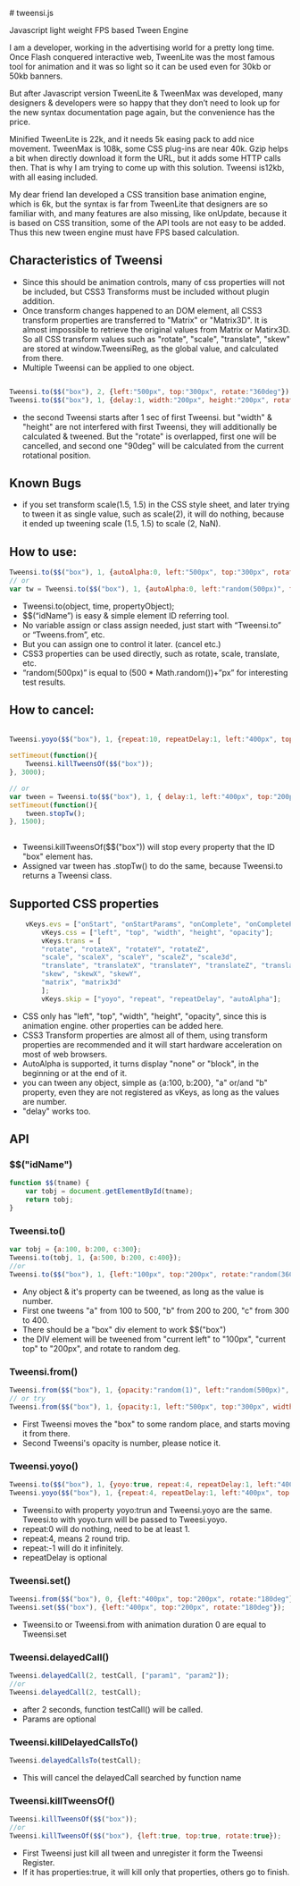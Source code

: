 \# tweensi.js

Javascript light weight FPS based Tween Engine 

I am a developer, working in the advertising world for a pretty long time.
Once Flash conquered interactive web, TweenLite was the most famous tool for animation and it was so light so it can be used even for 30kb or 50kb banners.

But after Javascript version TweenLite & TweenMax was developed, many designers & developers were so happy that they don’t need to look up for the new syntax documentation page again, but the convenience has the price.

Minified TweenLite is 22k, and it needs 5k easing pack to add nice movement.
TweenMax is 108k, some CSS plug-ins are near 40k.
Gzip helps a bit when directly download it form the URL, but it adds some HTTP calls then.
That is why I am trying to come up with this solution. Tweensi is12kb, with all easing included.

My dear friend Ian developed a CSS transition base animation engine, which is 6k, but the syntax is far from TweenLite that designers are so familiar with, and many features are also missing, like onUpdate, because it is based on CSS transition, some of the API tools are not easy to be added. Thus this new tween engine must have FPS based calculation.


Characteristics of Tweensi
--------------
- Since this should be animation controls, many of css properties will not be included, but CSS3 Transforms must be included without plugin addition.
- Once transform changes happened to an DOM element, all CSS3 transform properties are transferred to "Matrix" or "Matrix3D". It is almost impossible to retrieve the original values from Matrix or Matirx3D. So all CSS transform values such as "rotate", "scale", "translate", "skew" are stored at window.TweensiReg, as the global value, and calculated from there.
- Multiple Tweensi can be applied to one object.
```javascript

Tweensi.to($$("box"), 2, {left:"500px", top:"300px", rotate:"360deg"});
Tweensi.to($$("box"), 1, {delay:1, width:"200px", height:"200px", rotate:"90deg"});

```
- the second Tweensi starts after 1 sec of first Tweensi. but "width" & "height" are not interfered with first Tweensi, they will additionally be calculated & tweened. But the "rotate" is overlapped, first one will be cancelled, and second one "90deg" will be calculated from the current rotational position.

Known Bugs
--------------
- if you set transform scale(1.5, 1.5) in the CSS style sheet, and later trying to tween it as single value, such as scale(2), it will do nothing, because it ended up tweening scale (1.5, 1.5) to scale (2, NaN).


How to use:
--------------

```javascript
Tweensi.to($$("box"), 1, {autoAlpha:0, left:"500px", top:"300px", rotate:"360deg"});
// or
var tw = Tweensi.to($$("box"), 1, {autoAlpha:0, left:"random(500px)", top:"random(300px)", rotate:"random(360deg)"});

```
- Tweensi.to(object, time, propertyObject);
- $$(“idName”) is easy & simple element ID referring tool.
- No variable assign or class assign needed, just start with “Tweensi.to” or “Tweens.from”, etc.
- But you can assign one to control it later. (cancel etc.)
- CSS3 properties can be used directly, such as rotate, scale, translate, etc.
- “random(500px)” is equal to (500 * Math.random())+”px” for interesting test results.


How to cancel:
--------------
```javascript
	
Tweensi.yoyo($$("box"), 1, {repeat:10, repeatDelay:1, left:"400px", top:"200px", rotate:"180deg"});
	
setTimeout(function(){
	Tweensi.killTweensOf($$("box"));
}, 3000);

// or
var tween = Tweensi.to($$("box"), 1, { delay:1, left:"400px", top:"200px", rotate:"180deg"});
setTimeout(function(){
	tween.stopTw();
}, 1500);
	
```
- Tweensi.killTweensOf($$("box")) will stop every property that the ID "box" element has.
- Assigned var tween has .stopTw() to do the same, because Tweensi.to returns a Tweensi class.


Supported CSS properties
--------------
```javascript
	vKeys.evs = ["onStart", "onStartParams", "onComplete", "onCompleteParams", "onUpdate", "onUpdateParams", "onRepeat", "onRepeatParams"];
		vKeys.css = ["left", "top", "width", "height", "opacity"]; 
		vKeys.trans = [
		"rotate", "rotateX", "rotateY", "rotateZ",
		"scale", "scaleX", "scaleY", "scaleZ", "scale3d",
		"translate", "translateX", "translateY", "translateZ", "translate3d",
		"skew", "skewX", "skewY",
		"matrix", "matrix3d"
		];
		vKeys.skip = ["yoyo", "repeat", "repeatDelay", "autoAlpha"];

```
- CSS only has "left", "top", "width", "height", "opacity", since this is animation engine. other properties can be added here.
- CSS3 Transform properties are almost all of them, using transform properties are recommended and it will start hardware acceleration on most of web browsers.
- AutoAlpha is supported, it turns display "none" or "block", in the beginning or at the end of it.
- you can tween any object, simple as {a:100, b:200}, "a" or/and "b" property, even they are not registered as vKeys, as long as the values are number.
- "delay" works too.


## API

### $$("idName")
```javascript
function $$(tname) {
	var tobj = document.getElementById(tname);
	return tobj;
}
```

### Tweensi.to()
```javascript
var tobj = {a:100, b:200, c:300};
Tweensi.to(tobj, 1, {a:500, b:200, c:400});
//or
Tweensi.to($$("box"), 1, {left:"100px", top:"200px", rotate:"random(360deg)"});
```
- Any object & it's property can be tweened, as long as the value is number. 
- First one tweens "a" from 100 to 500, "b" from 200 to 200, "c" from 300 to 400.
- There should be a "box" div element to work $$("box")
- the DIV element will be tweened from "current left" to "100px", "current top" to "200px", and rotate to random deg.

### Tweensi.from()
```javascript
Tweensi.from($$("box"), 1, {opacity:"random(1)", left:"random(500px)", top:"random(300px)", width:"random(200px)", height:"random(200px)", rotate:"random(360deg)"});
// or try
Tweensi.from($$("box"), 1, {opacity:1, left:"500px", top:"300px", width:"200px", height:"200px", rotate:"360deg"});
```
- First Tweensi moves the "box" to some random place, and starts moving it from there.
- Second Tweensi's opacity is number, please notice it.

### Tweensi.yoyo()
```javascript
Tweensi.to($$("box"), 1, {yoyo:true, repeat:4, repeatDelay:1, left:"400px", top:"200px", rotate:"180deg"});
Tweensi.yoyo($$("box"), 1, {repeat:4, repeatDelay:1, left:"400px", top:"200px", rotate:"180deg"});
```
- Tweensi.to with property yoyo:trun and Tweensi.yoyo are the same. Tweesi.to with yoyo.turn will be passed to Tweesi.yoyo.
- repeat:0 will do nothing, need to be at least 1.
- repeat:4, means 2 round trip.
- repeat:-1 will do it infinitely. 
- repeatDelay is optional

### Tweensi.set()
```javascript
Tweensi.from($$("box"), 0, {left:"400px", top:"200px", rotate:"180deg"});
Tweensi.set($$("box"), {left:"400px", top:"200px", rotate:"180deg"});
```
- Tweensi.to or Tweensi.from with animation duration 0 are equal to Tweensi.set

### Tweensi.delayedCall()
```javascript
Tweensi.delayedCall(2, testCall, ["param1", "param2"]);
//or
Tweensi.delayedCall(2, testCall);
```
- after 2 seconds, function testCall() will be called.
- Params are optional

### Tweensi.killDelayedCallsTo()
```javascript
Tweensi.delayedCallsTo(testCall);
```
- This will cancel the delayedCall searched by function name

### Tweensi.killTweensOf()
```javascript
Tweensi.killTweensOf($$("box"));
//or
Tweensi.killTweensOf($$("box"), {left:true, top:true, rotate:true});
```
- First Tweensi just kill all tween and unregister it form the Tweensi Register.
- If it has properties:true, it will kill only that properties, others go to finish.  


